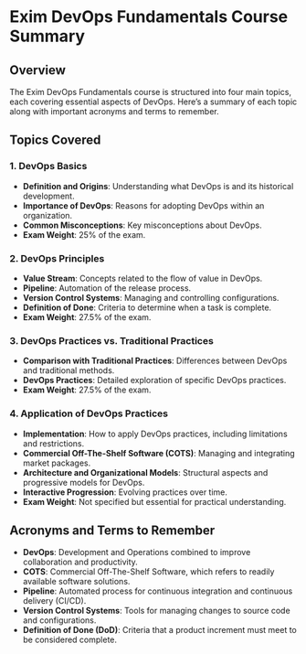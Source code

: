 # Exim DevOps Fundamentals Course Summary

## Overview
The Exim DevOps Fundamentals course is structured into four main topics, each covering essential aspects of DevOps. Here’s a summary of each topic along with important acronyms and terms to remember.

## Topics Covered

### 1. **DevOps Basics**
   - **Definition and Origins**: Understanding what DevOps is and its historical development.
   - **Importance of DevOps**: Reasons for adopting DevOps within an organization.
   - **Common Misconceptions**: Key misconceptions about DevOps.
   - **Exam Weight**: 25% of the exam.

### 2. **DevOps Principles**
   - **Value Stream**: Concepts related to the flow of value in DevOps.
   - **Pipeline**: Automation of the release process.
   - **Version Control Systems**: Managing and controlling configurations.
   - **Definition of Done**: Criteria to determine when a task is complete.
   - **Exam Weight**: 27.5% of the exam.

### 3. **DevOps Practices vs. Traditional Practices**
   - **Comparison with Traditional Practices**: Differences between DevOps and traditional methods.
   - **DevOps Practices**: Detailed exploration of specific DevOps practices.
   - **Exam Weight**: 27.5% of the exam.

### 4. **Application of DevOps Practices**
   - **Implementation**: How to apply DevOps practices, including limitations and restrictions.
   - **Commercial Off-The-Shelf Software (COTS)**: Managing and integrating market packages.
   - **Architecture and Organizational Models**: Structural aspects and progressive models for DevOps.
   - **Interactive Progression**: Evolving practices over time.
   - **Exam Weight**: Not specified but essential for practical understanding.

## Acronyms and Terms to Remember

- **DevOps**: Development and Operations combined to improve collaboration and productivity.
- **COTS**: Commercial Off-The-Shelf Software, which refers to readily available software solutions.
- **Pipeline**: Automated process for continuous integration and continuous delivery (CI/CD).
- **Version Control Systems**: Tools for managing changes to source code and configurations.
- **Definition of Done (DoD)**: Criteria that a product increment must meet to be considered complete.
